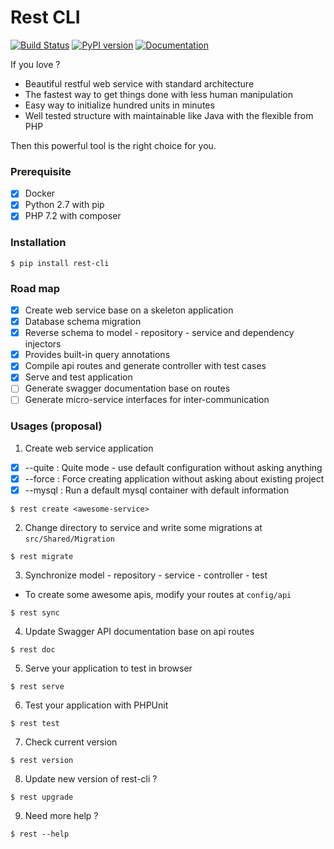 # Rest CLI
[![Build Status](https://travis-ci.org/loint/rest-cli.svg?branch=master)](https://travis-ci.org/loint/rest-cli) [![PyPI version](https://badge.fury.io/py/rest-cli.svg)](https://badge.fury.io/py/rest-cli) [![Documentation](https://img.shields.io/badge/documentation-rest-ff69b4.svg)](https://loint.github.io/rest-cli/index.md)

If you love ?
- Beautiful restful web service with standard architecture
- The fastest way to get things done with less human manipulation
- Easy way to initialize hundred units in minutes
- Well tested structure with maintainable like Java with the flexible from PHP

Then this powerful tool is the right choice for you.

### Prerequisite
- [x] Docker
- [x] Python 2.7 with pip
- [x] PHP 7.2 with composer

### Installation
```
$ pip install rest-cli
```

### Road map
- [x] Create web service base on a skeleton application
- [x] Database schema migration
- [x] Reverse schema to model - repository - service and dependency injectors
- [x] Provides built-in query annotations
- [x] Compile api routes and generate controller with test cases
- [x] Serve and test application
- [ ] Generate swagger documentation base on routes
- [ ] Generate micro-service interfaces for inter-communication

### Usages (proposal)
1. Create web service application
- [x] --quite : Quite mode - use default configuration without asking anything
- [x] --force : Force creating application without asking about existing project
- [x] --mysql : Run a default mysql container with default information
```
$ rest create <awesome-service>
```
2. Change directory to service and write some migrations at `src/Shared/Migration`
```
$ rest migrate
```
3. Synchronize model - repository - service - controller - test
- To create some awesome apis, modify your routes at `config/api`
```
$ rest sync
```
4. Update Swagger API documentation base on api routes
```
$ rest doc
```
5. Serve your application to test in browser
```
$ rest serve
```
6. Test your application with PHPUnit
```
$ rest test
```
7. Check current version
```
$ rest version
```
8. Update new version of rest-cli ?
```
$ rest upgrade
```
9. Need more help ?
```
$ rest --help
```